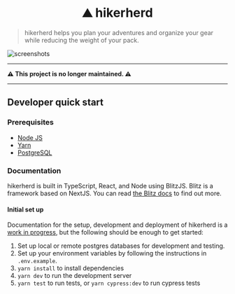 <h1 align="center">⛰️ hikerherd</h1>

> hikerherd helps you plan your adventures and organize your gear while reducing the weight of your pack.

![screenshots](./public/readme-hero.png)

---

**⚠ This project is no longer maintained. ⚠**

---

## Developer quick start

### Prerequisites

- [Node JS](https://docs.npmjs.com/downloading-and-installing-node-js-and-npm)
- [Yarn](https://classic.yarnpkg.com/lang/en/docs/install/#mac-stable)
- [PostgreSQL](https://www.postgresql.org/)

### Documentation

hikerherd is built in TypeScript, React, and Node using BlitzJS. Blitz is a framework based on NextJS. You can read [the Blitz docs](https://blitzjs.com/docs) to find out more.

#### Initial set up

Documentation for the setup, development and deployment of hikerherd is a [work in progress](https://github.com/benhoneywill/hikerherd/issues/29), but the following should be enough to get started:

1. Set up local or remote postgres databases for development and testing.
2. Set up your environment variables by following the instructions in `.env.example`.
3. `yarn install` to install dependencies
4. `yarn dev` to run the development server
5. `yarn test` to run tests, or `yarn cypress:dev` to run cypress tests
